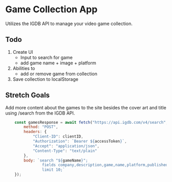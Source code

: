 # Game Collection App

Utilizes the IGDB API to manage your video game collection.

## Todo

1. Create UI
   - Input to search for game
   - add game name + image + platform
2. Abilities to
   - add or remove game from collection
3. Save collection to localStorage

## Stretch Goals

Add more content about the games to the site besides the cover art and title using /search from the IGDB API.

```JavaScript
    const gamesResponse = await fetch("https://api.igdb.com/v4/search", {
        method: "POST",
        headers: {
            "Client-ID": clientID,
            "Authorization": `Bearer ${accessToken}`,
            "Accept": "application/json",
            "Content-Type": "text/plain"
        },
        body: `search "${gameName}";
                fields company,description,game,name,platform,published_at;
                limit 10;`
    });


```
